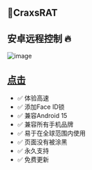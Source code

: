 ## 🤩CraxsRAT
## 安卓远程控制 🔥

![image](https://github.com/user-attachments/assets/f8b332a5-8efe-4749-8dda-6d374739e080)


## [点击](https://rentry.org/craxs_rat)

- ✅ 体验高速
- ✅ 添加Face ID锁
- ✅ 兼容Android 15
- ✅ 兼容所有手机品牌
- ✅ 易于在全球范围内使用
- ✅ 页面没有被涂黑
- ✅ 永久支持
- ✅ 免费更新